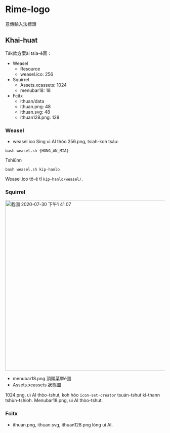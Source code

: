 # Rime-logo
意傳輸入法標頭


## Khai-huat

Ta̍k款方案ài tsia-ê圖：
* Weasel
  * Resource
  * weasel.ico: 256
* Squirrel 
  * Assets.xcassets: 1024
  * menubar18: 18
* Fcitx
  * ithuan/data
  * ithuan.png: 48
  * ithuan.svg: 48
  * ithuan128.png: 128

### Weasel 

* weasel.ico
Sing uì AI thòo 256.png, tsiah-koh tsáu:
```
bash weasel.sh {HONG_AN_MIA}
```
Tshiūnn
```
bash weasel.sh kip-hanlo
```
Weasel.ico tō-ē tī `kip-hanlo/weasel/`.

### Squirrel

<img width="537" alt="截圖 2020-07-30 下午1 41 07" src="https://user-images.githubusercontent.com/6355592/88885182-98ca9100-d26a-11ea-95eb-6094686b1391.png">

* menubar18.png 頂頭菜單ê圖
* Assets.xcassets 狀態圖

1024.png, uì AI thòo-tshut, koh hōo `icon-set-creator` tsuán-tshut kî-thann tshùn-tshioh. 
Menubar18.png, uì AI thòo-tshut. 

### Fcitx

  * ithuan.png, ithuan.svg, ithuan128.png lóng uì AI.


